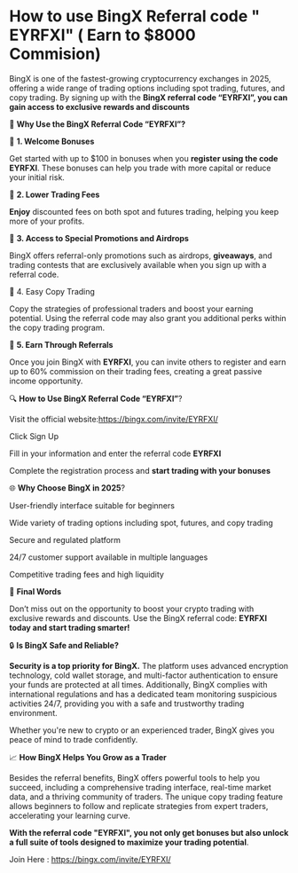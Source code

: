 # How to use BingX Referral code " EYRFXI" ( Earn to $8000 Commision)

BingX is one of the fastest-growing cryptocurrency exchanges in 2025, offering a wide range of trading options including spot trading, futures, and copy trading. By signing up with the **BingX referral code “EYRFXI”, you can gain access to exclusive rewards and discounts** 


🌟 **Why Use the BingX Referral Code “EYRFXI”?**

🎉 **1. Welcome Bonuses**

Get started with up to $100 in bonuses when you **register using the code EYRFXI**. These bonuses can help you trade with more capital or reduce your initial risk.

💸 **2. Lower Trading Fees**

**Enjoy** discounted fees on both spot and futures trading, helping you keep more of your profits.

🎁 **3. Access to Special Promotions and Airdrops**

BingX offers referral-only promotions such as airdrops, **giveaways**, and trading contests that are exclusively available when you sign up with a referral code.

🤝 4. Easy Copy Trading

Copy the strategies of professional traders and boost your earning potential. Using the referral code may also grant you additional perks within the copy trading program.

💼 **5. Earn Through Referrals**

Once you join BingX with **EYRFXI**, you can invite others to register and earn up to 60% commission on their trading fees, creating a great passive income opportunity.

🔍 **How to Use BingX Referral Code “EYRFXI”**?

Visit the official website:https://bingx.com/invite/EYRFXI/

Click Sign Up

Fill in your information and enter the referral code **EYRFXI**

Complete the registration process and **start trading with your bonuses**

🌐 **Why Choose BingX in 2025**?

User-friendly interface suitable for beginners

Wide variety of trading options including spot, futures, and copy trading

Secure and regulated platform

24/7 customer support available in multiple languages

Competitive trading fees and high liquidity

🎯 **Final Words**

Don’t miss out on the opportunity to boost your crypto trading with exclusive rewards and discounts. Use the BingX referral code: **EYRFXI today and start trading smarter!**

🔒 **Is BingX Safe and Reliable?**

**Security is a top priority for BingX.** The platform uses advanced encryption technology, cold wallet storage, and multi-factor authentication to ensure your funds are protected at all times. Additionally, BingX complies with international regulations and has a dedicated team monitoring suspicious activities 24/7, providing you with a safe and trustworthy trading environment.

Whether you're new to crypto or an experienced trader, BingX gives you peace of mind to trade confidently.

📈 **How BingX Helps You Grow as a Trader**

Besides the referral benefits, BingX offers powerful tools to help you succeed, including a comprehensive trading interface, real-time market data, and a thriving community of traders. The unique copy trading feature allows beginners to follow and replicate strategies from expert traders, accelerating your learning curve.

**With the referral code "EYRFXI", you not only get bonuses but also unlock a full suite of tools designed to maximize your trading potential**.

Join Here : https://bingx.com/invite/EYRFXI/


